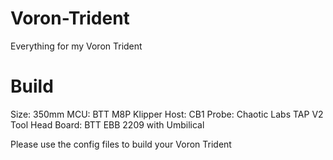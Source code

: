 # Voron-Trident
Everything for my Voron Trident

# Build
Size: 350mm
MCU: BTT M8P
Klipper Host: CB1
Probe: Chaotic Labs TAP V2
Tool Head Board: BTT EBB 2209 with Umbilical

Please use the config files to build your Voron Trident
